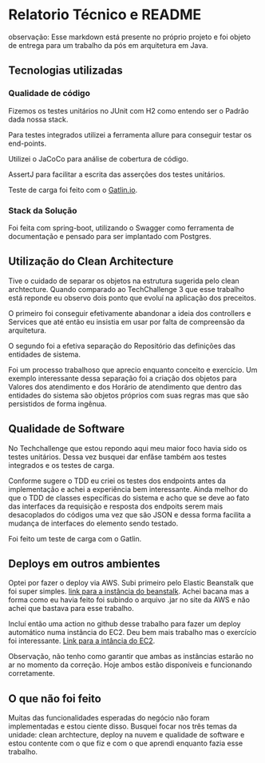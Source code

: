 # Relatorio Técnico e README 
observação: Esse markdown está presente no próprio projeto e foi objeto de entrega para um trabalho da pós em arquitetura em Java.

## Tecnologias utilizadas
### Qualidade de código

Fizemos os testes unitários no JUnit com H2 como entendo ser o Padrão dada nossa stack.

Para testes integrados utilizei a ferramenta allure para conseguir testar os end-points. 

Utilizei o JaCoCo para análise de cobertura de código.

AssertJ para facilitar a escrita das asserções dos testes unitários. 

Teste de carga foi feito com o [Gatlin.io](https://gatling.io/). 

### Stack da Solução

Foi feita com spring-boot, utilizando o Swagger como ferramenta de documentação e pensado para ser implantado com Postgres.

## Utilização do Clean Architecture

Tive o cuidado de separar os objetos na estrutura sugerida pelo clean archtecture. Quando comparado ao TechChallenge 3 que esse trabalho está reponde eu observo dois ponto que evoluí na aplicação dos preceitos.

O primeiro foi conseguir efetivamente abandonar a ideia dos controllers e Services que até então eu insistia em usar por falta de compreensão da arquitetura.

O segundo foi a efetiva separação do Repositório das definições das entidades de sistema. 

Foi um processo trabalhoso que aprecio enquanto conceito e exercício. Um exemplo interessante dessa separação foi a criação dos objetos para Valores dos atendimento e dos Horário de atendimento que dentro das entidades do sistema são objetos próprios com suas regras mas que são persistidos de forma ingênua.

## Qualidade de Software

No Techchallenge que estou repondo aqui meu maior foco havia sido os testes unitários. Dessa vez busquei dar enfâse também aos testes integrados e os testes de carga. 

Conforme sugere o TDD eu criei os testes dos endpoints antes da implementação e achei a experiência bem interessante. Ainda melhor do que o TDD de classes específicas do sistema e acho que se deve ao fato das interfaces da requisição e resposta dos endpoits serem mais desacoplados do códigos uma vez que são JSON e dessa forma facilita a mudança de interfaces do elemento sendo testado. 

Foi feito um teste de carga com o Gatlin.

## Deploys em outros ambientes

Optei por fazer o deploy via AWS. Subi primeiro pelo Elastic Beanstalk que foi super simples. [link para a instância do beanstalk](http://sistemawellness-env.eba-eqmfjufw.us-east-1.elasticbeanstalk.com/swagger-ui/index.html). Achei bacana mas a forma como eu havia feito foi subindo o arquivo .jar no site da AWS e não achei que bastava para esse trabalho.

Incluí então uma action no github desse trabalho para fazer um deploy automático numa instância do EC2. Deu bem mais trabalho mas o exercício foi interessante. [Link para a intância do EC2](http://3.220.67.224/swagger-ui/index.html).

Observação, não tenho como garantir que ambas as instâncias estarão no ar no momento da correção. Hoje ambos estão disponíveis e funcionando corretamente.

## O que não foi feito

Muitas das funcionalidades esperadas do negócio não foram implementadas e estou ciente disso. Busquei focar nos três temas da unidade: clean archtecture, deploy na nuvem e qualidade de software e estou contente com o que fiz e com o que aprendi enquanto fazia esse trabalho.